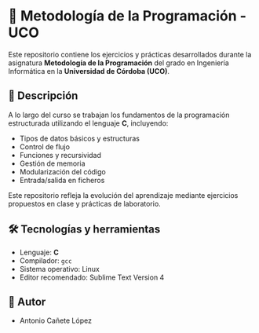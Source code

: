 # 📘 Metodología de la Programación - UCO

Este repositorio contiene los ejercicios y prácticas desarrollados durante la asignatura **Metodología de la Programación** del grado en Ingeniería Informática en la **Universidad de Córdoba (UCO)**.

## 📌 Descripción

A lo largo del curso se trabajan los fundamentos de la programación estructurada utilizando el lenguaje **C**, incluyendo:

- Tipos de datos básicos y estructuras
- Control de flujo
- Funciones y recursividad
- Gestión de memoria
- Modularización del código
- Entrada/salida en ficheros

Este repositorio refleja la evolución del aprendizaje mediante ejercicios propuestos en clase y prácticas de laboratorio.

## 🛠️ Tecnologías y herramientas

- Lenguaje: **C**
- Compilador: `gcc`
- Sistema operativo: Linux
- Editor recomendado: Sublime Text Version 4

## 👤 Autor
 - Antonio Cañete López

